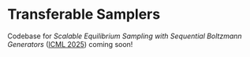 # Transferable Samplers

Codebase for _Scalable Equilibrium Sampling with Sequential Boltzmann Generators_ ([ICML 2025](https://icml.cc/virtual/2025/poster/45137)) coming soon!
